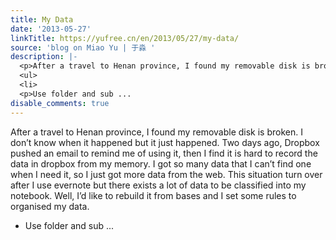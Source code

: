 ```yaml
---
title: My Data
date: '2013-05-27'
linkTitle: https://yufree.cn/en/2013/05/27/my-data/
source: 'blog on Miao Yu | 于淼 '
description: |-
  <p>After a travel to Henan province, I found my removable disk is broken. I don&rsquo;t know when it happened but it just happened. Two days ago, Dropbox pushed an email to remind me of using it, then I find it is hard to record the data in dropbox from my memory. I got so many data that I can&rsquo;t find one when I need it, so I just got more data from the web. This situation turn over after I use evernote but there exists a lot of data to be classified into my notebook. Well, I&rsquo;d like to rebuild it from bases and I set some rules to organised my data.</p>
  <ul>
  <li>
  <p>Use folder and sub ...
disable_comments: true
---
```

<p>After a travel to Henan province, I found my removable disk is broken. I don&rsquo;t know when it happened but it just happened. Two days ago, Dropbox pushed an email to remind me of using it, then I find it is hard to record the data in dropbox from my memory. I got so many data that I can&rsquo;t find one when I need it, so I just got more data from the web. This situation turn over after I use evernote but there exists a lot of data to be classified into my notebook. Well, I&rsquo;d like to rebuild it from bases and I set some rules to organised my data.</p>
<ul>
<li>
<p>Use folder and sub ...